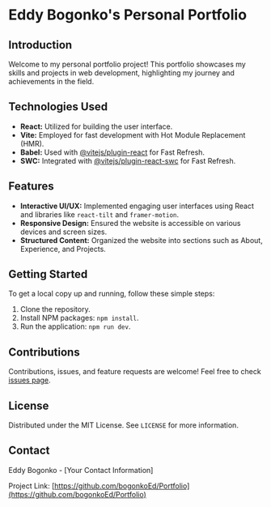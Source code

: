 # Eddy Bogonko's Personal Portfolio

## Introduction
Welcome to my personal portfolio project! This portfolio showcases my skills and projects in web development, highlighting my journey and achievements in the field.

## Technologies Used
- **React:** Utilized for building the user interface.
- **Vite:** Employed for fast development with Hot Module Replacement (HMR).
- **Babel:** Used with [@vitejs/plugin-react](https://github.com/vitejs/vite-plugin-react/blob/main/packages/plugin-react/README.md) for Fast Refresh.
- **SWC:** Integrated with [@vitejs/plugin-react-swc](https://github.com/vitejs/vite-plugin-react-swc) for Fast Refresh.

## Features
- **Interactive UI/UX:** Implemented engaging user interfaces using React and libraries like `react-tilt` and `framer-motion`.
- **Responsive Design:** Ensured the website is accessible on various devices and screen sizes.
- **Structured Content:** Organized the website into sections such as About, Experience, and Projects.

## Getting Started
To get a local copy up and running, follow these simple steps:
1. Clone the repository.
2. Install NPM packages: `npm install`.
3. Run the application: `npm run dev`.

## Contributions
Contributions, issues, and feature requests are welcome! Feel free to check [issues page](https://github.com/bogonkoEd/Portfolio/issues).

## License
Distributed under the MIT License. See `LICENSE` for more information.

## Contact
Eddy Bogonko - [Your Contact Information]

Project Link: [https://github.com/bogonkoEd/Portfolio](https://github.com/bogonkoEd/Portfolio)
